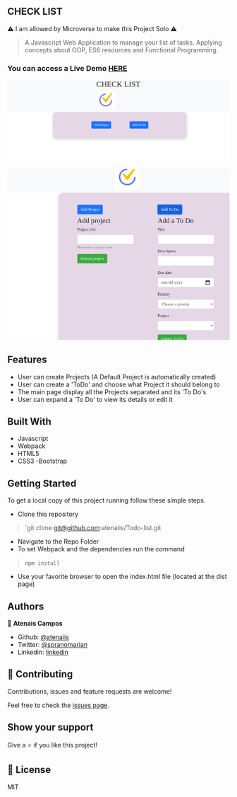 ## CHECK LIST

⚠️ I am allowed by Microverse to make this Project Solo ⚠️


> A Javascript Web Application to manage your list of tasks. Applying concepts about OOP, ES6 resources and Functional Programming.



### You can access a Live Demo [HERE](https://rawcdn.githack.com/atenaiis/Todo-list/3c4d49a32b2d687c3c844dd183ca5c58d405ba76/dist/index.html)

![Screenshot](./src/imgs/screenshot1.png)

![Screenshot](./src/imgs/creenshot2.png)

## Features

- User can create Projects (A Default Project is automatically created)
- User can create a 'ToDo' and choose what Project it should belong to
- The main page display all the Projects separated and its 'To Do's
- User can expand a 'To Do' to view its details or edit it

## Built With

- Javascript
- Webpack
- HTML5
- CSS3
-Bootstrap


## Getting Started

To get a local copy of this project running follow these simple steps.

- Clone this repository
 > `git clone  git@github.com:atenaiis/Todo-list.git
- Navigate to the Repo Folder
- To set Webpack and the dependencies run the command
> `npm install`
- Use your favorite browser to open the index.html file (located at the dist page)


## Authors

👤 **Atenais Campos**

- Github: [@atenaiis](https://github.com/atenaiis)
- Twitter: [@spranomarian](https://twitter.com/SopranoMarian)
- Linkedin: [linkedin](https://www.linkedin.com/in/mariana-atenai-campos-garcia-a30791143/)


## 🤝 Contributing

Contributions, issues and feature requests are welcome!

Feel free to check the [issues page](issues/).


## Show your support

Give a ⭐️ if you like this project!


## 📝 License

MIT